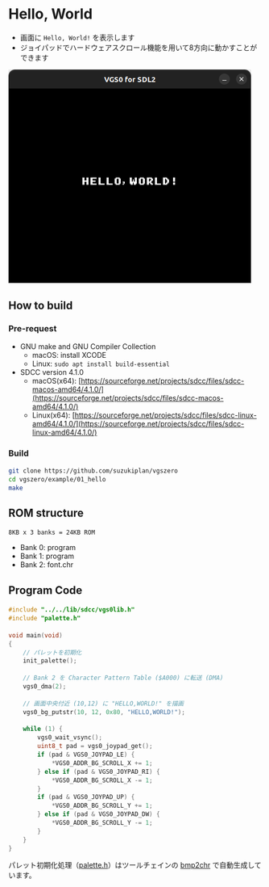 # Hello, World

- 画面に `Hello, World!` を表示します
- ジョイパッドでハードウェアスクロール機能を用いて8方向に動かすことができます

![preview](preview.png)

## How to build

### Pre-request

- GNU make and GNU Compiler Collection
  - macOS: install XCODE
  - Linux: `sudo apt install build-essential`
- SDCC version 4.1.0
  - macOS(x64): [https://sourceforge.net/projects/sdcc/files/sdcc-macos-amd64/4.1.0/](https://sourceforge.net/projects/sdcc/files/sdcc-macos-amd64/4.1.0/)
  - Linux(x64): [https://sourceforge.net/projects/sdcc/files/sdcc-linux-amd64/4.1.0/](https://sourceforge.net/projects/sdcc/files/sdcc-linux-amd64/4.1.0/)

### Build

```zsh
git clone https://github.com/suzukiplan/vgszero
cd vgszero/example/01_hello
make
```

## ROM structure

```
8KB x 3 banks = 24KB ROM
```

- Bank 0: program
- Bank 1: program
- Bank 2: font.chr

## Program Code

```c
#include "../../lib/sdcc/vgs0lib.h"
#include "palette.h"

void main(void)
{
    // パレットを初期化
    init_palette();

    // Bank 2 を Character Pattern Table ($A000) に転送 (DMA)
    vgs0_dma(2);

    // 画面中央付近 (10,12) に "HELLO,WORLD!" を描画
    vgs0_bg_putstr(10, 12, 0x80, "HELLO,WORLD!");

    while (1) {
        vgs0_wait_vsync();
        uint8_t pad = vgs0_joypad_get();
        if (pad & VGS0_JOYPAD_LE) {
            *VGS0_ADDR_BG_SCROLL_X += 1;
        } else if (pad & VGS0_JOYPAD_RI) {
            *VGS0_ADDR_BG_SCROLL_X -= 1;
        }
        if (pad & VGS0_JOYPAD_UP) {
            *VGS0_ADDR_BG_SCROLL_Y += 1;
        } else if (pad & VGS0_JOYPAD_DW) {
            *VGS0_ADDR_BG_SCROLL_Y -= 1;
        }
    }
}
```

パレット初期化処理（[palette.h](./palette.h)）はツールチェインの [bmp2chr](../../tools/bmp2chr/) で自動生成しています。
